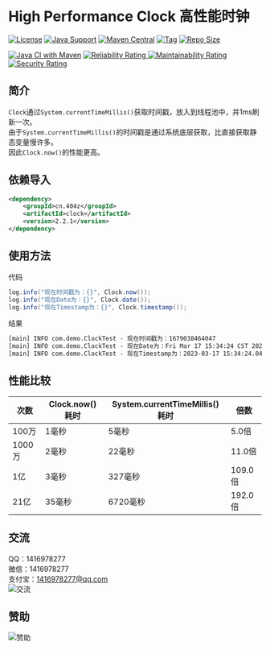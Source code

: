 # High Performance Clock 高性能时钟

[![License](https://img.shields.io/github/license/ali1416/clock?label=License)](https://opensource.org/licenses/BSD-3-Clause)
[![Java Support](https://img.shields.io/badge/Java-8+-green)](https://openjdk.org/)
[![Maven Central](https://img.shields.io/maven-central/v/cn.404z/clock?label=Maven%20Central)](https://mvnrepository.com/artifact/cn.404z/clock)
[![Tag](https://img.shields.io/github/v/tag/ali1416/clock?label=Tag)](https://github.com/ALI1416/clock/tags)
[![Repo Size](https://img.shields.io/github/repo-size/ali1416/clock?label=Repo%20Size&color=success)](https://github.com/ALI1416/clock)

[![Java CI with Maven](https://github.com/ALI1416/clock/actions/workflows/maven.yml/badge.svg)](https://github.com/ALI1416/clock/actions/workflows/maven.yml)
[![Reliability Rating](https://sonarcloud.io/api/project_badges/measure?project=ALI1416_clock&metric=reliability_rating)
![Maintainability Rating](https://sonarcloud.io/api/project_badges/measure?project=ALI1416_clock&metric=sqale_rating)
![Security Rating](https://sonarcloud.io/api/project_badges/measure?project=ALI1416_clock&metric=security_rating)](https://sonarcloud.io/summary/new_code?id=ALI1416_clock)

## 简介

`Clock`通过`System.currentTimeMillis()`获取时间戳，放入到线程池中，并1ms刷新一次。  
由于`System.currentTimeMillis()`的时间戳是通过系统底层获取，比直接获取静态变量慢许多。  
因此`Clock.now()`的性能更高。

## 依赖导入

```xml
<dependency>
    <groupId>cn.404z</groupId>
    <artifactId>clock</artifactId>
    <version>2.2.1</version>
</dependency>
```

## 使用方法

代码

```java
log.info("现在时间戳为：{}", Clock.now());
log.info("现在Date为：{}", Clock.date());
log.info("现在Timestamp为：{}", Clock.timestamp());
```

结果

```txt
[main] INFO com.demo.ClockTest - 现在时间戳为：1679038464047
[main] INFO com.demo.ClockTest - 现在Date为：Fri Mar 17 15:34:24 CST 2023
[main] INFO com.demo.ClockTest - 现在Timestamp为：2023-03-17 15:34:24.047
```

## 性能比较

| 次数   | Clock.now()耗时 | System.currentTimeMillis()耗时 | 倍数    |
| ------ | --------------- | ------------------------------ | ------- |
| 100万  | 1毫秒           | 5毫秒                          | 5.0倍   |
| 1000万 | 2毫秒           | 22毫秒                         | 11.0倍  |
| 1亿    | 3毫秒           | 327毫秒                        | 109.0倍 |
| 21亿   | 35毫秒          | 6720毫秒                       | 192.0倍 |

## 交流

QQ：1416978277  
微信：1416978277  
支付宝：1416978277@qq.com  
![交流](https://cdn.jsdelivr.net/gh/ALI1416/ALI1416/image/contact.png)

## 赞助

![赞助](https://cdn.jsdelivr.net/gh/ALI1416/ALI1416/image/donate.png)
